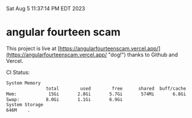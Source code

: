 Sat Aug  5 11:37:14 PM EDT 2023

# angular fourteen scam


This project is live at [https://angularfourteenscam.vercel.app/](https://angularfourteenscam.vercel.app/ "dog!") thanks to Github and Vercel.

CI Status: 

```bash
System Memory
               total        used        free      shared  buff/cache   available
Mem:            15Gi       2.8Gi       5.7Gi       574Mi       6.8Gi        11Gi
Swap:          8.0Gi       1.1Gi       6.9Gi
System Storage
646M	.
```
```bash
